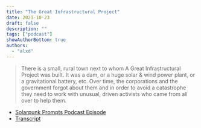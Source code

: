 ```yaml
---
title: "The Great Infrastructural Project"
date: 2021-10-23
draft: false
description: ""
tags: ["podcast"]
showAuthorBottom: true
authors:
  - "alxd"
---
```


> There is a small, rural town next to whom A Great Infrastructural Project was built. It was a dam, or a huge solar & wind power plant, or a gravitational battery, etc. Over time, the corporations and the government forgot about them and in order to avoid a catastrophe they need to work with unusual, driven activists who came from all over to help them.

- [Solarpunk Prompts Podcast Episode](https://podcast.tomasino.org/@SolarpunkPrompts/episodes/the-great-infrastructure-project)
- [Transcript](https://wiki.tomasino.org/writing/Solarpunk-Prompts---The-Great-Infrastructural-Project)
